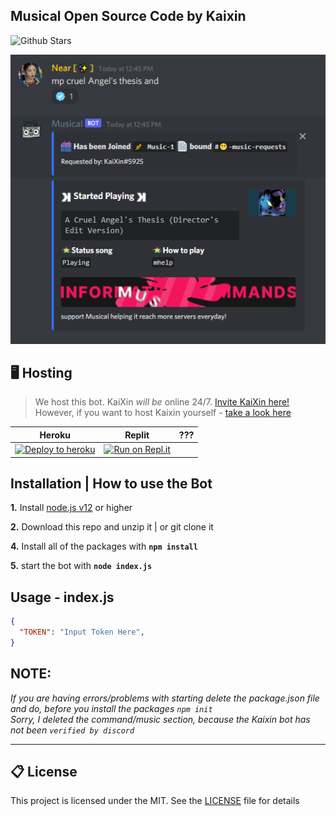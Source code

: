 ## Musical Open Source Code by Kaixin
![Github Stars](https://img.shields.io/github/stars/redleague/discord-bot-template?style=for-the-badge&logo=appveyor)
<p align="center">
 <img src="https://github.com/GarudaID/Musical-OpenSource/blob/main/images/musical11.PNG">
 </p>

## 🖥️ Hosting

> We host this bot. KaiXin *will be* online 24/7. [Invite KaiXin here!](#invite)<br>
> However, if you want to host Kaixin yourself - [take a look here](#-self-hosting-bot)

| Heroku | Replit | ??? |
|---|---|---|
| [![Deploy to heroku](https://www.herokucdn.com/deploy/button.png)](https://heroku.com/deploy?template=https://github.com/GarudaID) | [![Run on Repl.it](https://repl.it/badge/github/GarudaID/)](https://repl.it/github/GarudaID/) |

## Installation | How to use the Bot

 **1.** Install [node.js v12](https://nodejs.org/api/cli.html#cli_unhandled_rejections_mode) or higher

 **2.** Download this repo and unzip it    |    or git clone it
 
 **4.** Install all of the packages with **`npm install`**
 
 **5.** start the bot with **`node index.js`**<br/>

## Usage - index.js

```json
{
  "TOKEN": "Input Token Here",
}
```

## **NOTE:**

*If you are having errors/problems with starting delete the package.json file and do, before you install the packages `npm init`*
<br>
*Sorry, I deleted the command/music section, because the Kaixin bot has not been `verified by discord`*
<hr>

## 📋 License
This project is licensed under the MIT. See the [LICENSE](https://github.com/GarudaID/Musical-OpenSource/blob/main/LICENSE) file for details
